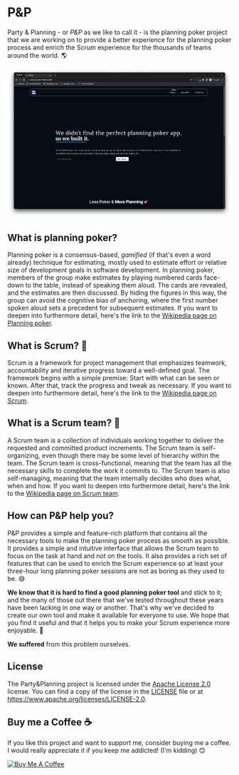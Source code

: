 # P&P

Party & Planning - or *P&P* as we like to call it - is the planning poker project that we are working on to provide a better experience for the planning poker process and enrich the Scrum experience for the thousands of teams around the world. 🌎

![P&P logo](./readme-assets/homepage-screenshot.png)

## What is planning poker?

Planning poker is a consensus-based, *gamified* (if that's even a word already) technique for estimating, mostly used to estimate effort or relative size of development goals in software development. In planning poker, members of the group make estimates by playing numbered cards face-down to the table, instead of speaking them aloud. The cards are revealed, and the estimates are then discussed. By hiding the figures in this way, the group can avoid the cognitive bias of anchoring, where the first number spoken aloud sets a precedent for subsequent estimates. If you want to deepen into furthermore detail, here's the link to the [Wikipedia page on Planning poker](https://en.wikipedia.org/wiki/Planning_poker).

## What is Scrum? 🤔

Scrum is a framework for project management that emphasizes teamwork, accountability and iterative progress toward a well-defined goal. The framework begins with a simple premise: Start with what can be seen or known. After that, track the progress and tweak as necessary. If you want to deepen into furthermore detail, here's the link to the [Wikipedia page on Scrum](https://en.wikipedia.org/wiki/Scrum_(software_development)).

## What is a Scrum team? 🤔

A Scrum team is a collection of individuals working together to deliver the requested and committed product increments. The Scrum team is self-organizing, even though there may be some level of hierarchy within the team. The Scrum team is cross-functional, meaning that the team has all the necessary skills to complete the work it commits to. The Scrum team is also self-managing, meaning that the team internally decides who does what, when and how. If you want to deepen into furthermore detail, here's the link to the [Wikipedia page on Scrum team](https://en.wikipedia.org/wiki/Scrum_(software_development)#Scrum_team).

## How can P&P help you?

P&P provides a simple and feature-rich platform that contains all the necessary tools to make the planning poker process as smooth as possible. It provides a simple and intuitive interface that allows the Scrum team to focus on the task at hand and not on the tools. It also provides a rich set of features that can be used to enrich the Scrum experience so at least your three-hour long planning poker sessions are not as boring as they used to be. 😅

**We know that it is hard to find a good planning poker tool** and stick to it; and the many of those out there that we've tested throughout these years have been lacking in one way or another. That's why we've decided to create our own tool and make it available for everyone to use. We hope that you find it useful and that it helps you to make your Scrum experience more enjoyable. 🤗

**We suffered** from this problem ourselves.

## License

The Party&Planning project is licensed under the [Apache License 2.0](https://www.apache.org/licenses/LICENSE-2.0) license. You can find a copy of the license in the [LICENSE](./LICENSE) file or at <https://www.apache.org/licenses/LICENSE-2.0>.

## Buy me a Coffee ☕️

If you like this project and want to support me, consider buying me a coffee. I would really appreciate it if you keep me addicted! (I'm kidding) 😊

<a href="https://www.buymeacoffee.com/leolemos" target="_blank"><img src="https://cdn.buymeacoffee.com/buttons/default-orange.png" alt="Buy Me A Coffee" height="41" width="174"></a>
